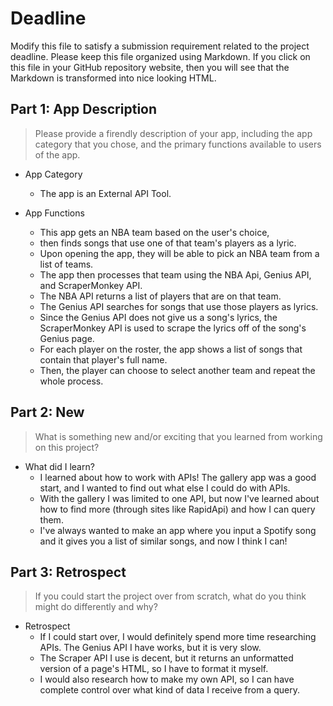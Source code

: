 # Deadline

Modify this file to satisfy a submission requirement related to the project
deadline. Please keep this file organized using Markdown. If you click on
this file in your GitHub repository website, then you will see that the
Markdown is transformed into nice looking HTML.

## Part 1: App Description

> Please provide a firendly description of your app, including the app
> category that you chose, and the primary functions available to users
> of the app.

* App Category
  - The app is an External API Tool. 

* App Functions
  - This app gets an NBA team based on the user's choice,
  - then finds songs that use one of that team's players as a lyric.
  - Upon opening the app, they will be able to pick an NBA team from a list of teams.
  - The app then processes that team using the NBA Api, Genius API, and ScraperMonkey API.
  - The NBA API returns a list of players that are on that team.
  - The Genius API searches for songs that use those players as lyrics.
  - Since the Genius API does not give us a song's lyrics, the ScraperMonkey API is used to scrape the lyrics off of the song's Genius page.
  - For each player on the roster, the app shows a list of songs that contain that player's full name.
  - Then, the player can choose to select another team and repeat the whole process. 
                

## Part 2: New

> What is something new and/or exciting that you learned from working
> on this project?

* What did I learn?
  - I learned about how to work with APIs! The gallery app was a good start, and I wanted to find out what else I could do with APIs.
  - With the gallery I was limited to one API, but now I've learned about how to find more (through sites like RapidApi) and how I can query them.
  - I've always wanted to make an app where you input a Spotify song and it gives you a list of similar songs, and now I think I can!

## Part 3: Retrospect

> If you could start the project over from scratch, what do
> you think might do differently and why?
        
* Retrospect
  - If I could start over, I would definitely spend more time researching APIs. The Genius API I have works, but it is very slow.
  - The Scraper API I use is decent, but it returns an unformatted version of a page's HTML, so I have to format it myself.
  - I would also research how to make my own API, so I can have complete control over what kind of data I receive from a query.